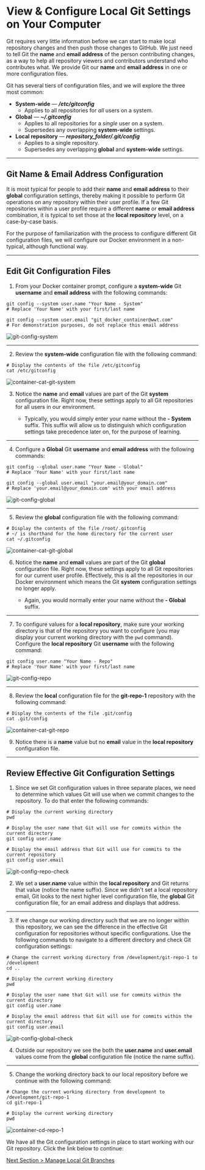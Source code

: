 # View & Configure Local Git Settings on Your Computer

Git requires very little information before we can start to make local repository changes and then push those changes to GitHub. We just need to tell Git the **name** and **email address** of the person contributing changes, as a way to help all repository viewers and contributors understand who contributes what. We provide Git our **name** and **email address** in one or more configuration files.

Git has several tiers of configuration files, and we will explore the three most common:

- **System-wide** — **_/etc/gitconfig_**
  - Applies to all repositories for _all_ users on a system.
- **Global** — **_~/.gitconfig_**
  - Applies to all repositories for a _single_ user on a system.
  - Supersedes any overlapping **system-wide** settings.
- **Local repository** — **_repository_folder/.git/config_**
  - Applies to a single repository.
  - Supersedes any overlapping **global** and **system-wide** settings.

---

## Git Name & Email Address Configuration

It is most typical for people to add their **name** and **email address** to their **global** configuration settings, thereby making it possible to perform Git operations on any repository within their user profile. If a few Git repositories within a user profile require a different **name** or **email address** combination, it is typical to set those at the **local repository** level, on a case-by-case basis.

For the purpose of familiarization with the process to configure different Git configuration files, we will configure our Docker environment in a non-typical, although functional way.

---

## Edit Git Configuration Files

1. From your Docker container prompt, configure a **system-wide** Git **username** and **email address** with the following commands:

```shell
git config --system user.name "Your Name - System"
# Replace 'Your Name' with your first/last name

git config --system user.email "git_docker_container@wwt.com"
# For demonstration purposes, do not replace this email address
```

![git-config-system](../images/git-config-system.png "Set system-wide git configuration properties")

---

2. Review the **system-wide** configuration file with the following command:

```shell
# Display the contents of the file /etc/gitconfig
cat /etc/gitconfig
```

![container-cat-git-system](../images/container-cat-git-system.png "Review system-wide git configuration")

3. Notice the **name** and **email** values are part of the Git **system** configuration file. Right now, these settings apply to all Git repositories for all users in our environment.

   - Typically, you would simply enter your name without the **- System** suffix. This suffix will allow us to distinguish which configuration settings take precedence later on, for the purpose of learning.

---

4. Configure a **Global** Git **username** and **email address** with the following commands:

```shell
git config --global user.name "Your Name - Global"
# Replace 'Your Name' with your first/last name

git config --global user.email "your.email@your_domain.com"
# Replace 'your.email@your_domain.com' with your email address
```

![git-config-global](../images/git-config-global.png "Set global git configuration properties")

---

5. Review the **global** configuration file with the following command:

```shell
# Display the contents of the file /root/.gitconfig
# ~/ is shorthand for the home directory for the current user
cat ~/.gitconfig
```

![container-cat-git-global](../images/container-cat-git-global.png "Review global git configuration")

6. Notice the **name** and **email** values are part of the Git **global** configuration file. Right now, these settings apply to all Git repositories for our current user profile. Effectively, this is all the repositories in our Docker environment which means the Git **system** configuration settings no longer apply.

   - Again, you would normally enter your name without the **- Global** suffix.

---

7. To configure values for a **local repository**, make sure your working directory is that of the repository you want to configure (you may display your current working directory with the `pwd` command). Configure the **local repository** Git **username** with the following command:

```shell
git config user.name "Your Name - Repo"
# Replace 'Your Name' with your first/last name
```

![git-config-repo](../images/git-config-repo.png "Set repository git configuration properties")

---

8. Review the **local** configuration file for the **git-repo-1** repository with the following command:

```shell
# Display the contents of the file .git/config
cat .git/config
```

![container-cat-git-repo](../images/container-cat-git-repo.png "Review global git configuration")

9. Notice there is a **name** value but no **email** value in the **local repository** configuration file.

---

## Review Effective Git Configuration Settings

1. Since we set Git configuration values in three separate places, we need to determine which values Git will use when we commit changes to the repository. To do that enter the following commands:

```shell
# Display the current working directory
pwd
```

```shell
# Display the user name that Git will use for commits within the current directory
git config user.name
```

```shell
# Display the email address that Git will use for commits to the current repository
git config user.email
```

![git-config-repo-check](../images/git-config-repo-check.png "Review effective git configuration settings")

2. We set a **user.name** value within the **local repository** and Git returns that value (notice the name suffix). Since we didn't set a local repository email, Git looks to the next higher level configuration file, the **global** Git configuration file, for an email address and displays that address.

---

3. If we change our working directory such that we are no longer within this repository, we can see the difference in the effective Git configuration for repositories without specific configurations. Use the following commands to navigate to a different directory and check Git configuration settings:

```shell
# Change the current working directory from /development/git-repo-1 to /development
cd ..
```

```shell
# Display the current working directory
pwd
```

```shell
# Display the user name that Git will use for commits within the current directory
git config user.name
```

```shell
# Display the email address that Git will use for commits within the current directory
git config user.email
```

![git-config-global-check](../images/git-config-global-check.png "Review effective git configuration settings in a different directory")

4. Outside our repository we see the both the **user.name** and **user.email** values come from the **global** configuration file (notice the name suffix).

---

5. Change the working directory back to our local repository before we continue with the following command:

```shell
# Change the current working directory from development to /development/git-repo-1
cd git-repo-1
```

```shell
# Display the current working directory
pwd
```

![container-cd-repo-1](../images/container-cd-repo-1.png "Return to the git repository directory")

We have all the Git configuration settings in place to start working with our Git repository. Click the link below to continue:

[Next Section > Manage Local Git Branches](section_7.md "Manage Local Git Branches")
